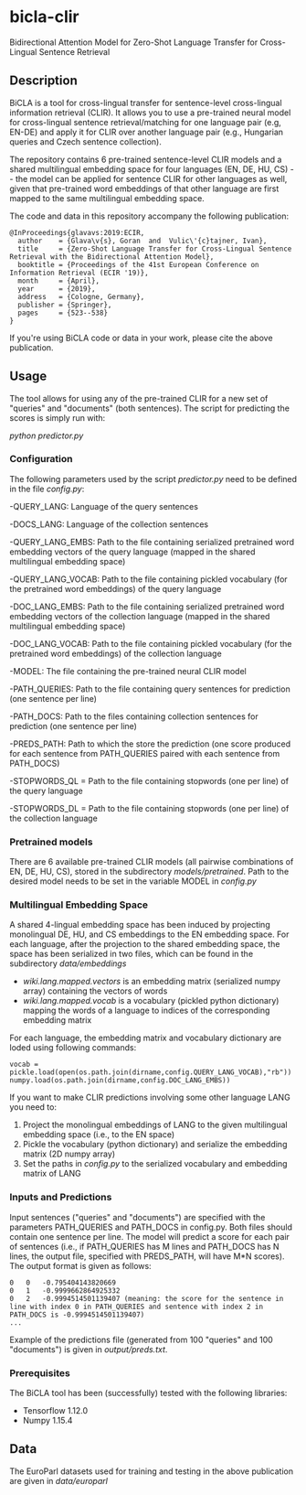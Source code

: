 # bicla-clir
Bidirectional Attention Model for Zero-Shot Language Transfer for Cross-Lingual Sentence Retrieval

## Description

BiCLA is a tool for cross-lingual transfer for sentence-level cross-lingual information retrieval (CLIR). It allows you to use a pre-trained neural model for cross-lingual sentence retrieval/matching for one language pair (e.g, EN-DE) and apply it for CLIR over another language pair (e.g., Hungarian queries and Czech sentence collection). 

The repository contains 6 pre-trained sentence-level CLIR models and a shared multilingual embedding space for four languages (EN, DE, HU, CS) -- the model can be applied for sentence CLIR for other languages as well, given that pre-trained word embeddings of that other language are first mapped to the same multilingual embedding space. 

The code and data in this repository accompany the following publication: 

```
@InProceedings{glavavs:2019:ECIR,
  author    = {Glava\v{s}, Goran  and  Vulic\'{c}tajner, Ivan},
  title     = {Zero-Shot Language Transfer for Cross-Lingual Sentence Retrieval with the Bidirectional Attention Model},
  booktitle = {Proceedings of the 41st European Conference on Information Retrieval (ECIR '19)},
  month     = {April},
  year      = {2019},
  address   = {Cologne, Germany},
  publisher = {Springer},
  pages     = {523--538}
}

```

If you're using BiCLA code or data in your work, please cite the above publication. 

## Usage 

The tool allows for using any of the pre-trained CLIR for a new set of "queries" and "documents" (both sentences). The script for predicting the scores is simply run with: 

*python predictor.py*

### Configuration

The following parameters used by the script *predictor.py* need to be defined in the file *config.py*:

-QUERY_LANG: Language of the query sentences

-DOCS_LANG: Language of the collection sentences

-QUERY_LANG_EMBS: Path to the file containing serialized pretrained word embedding vectors of the query language (mapped in the shared multilingual embedding space)

-QUERY_LANG_VOCAB: Path to the file containing pickled vocabulary (for the pretrained word embeddings) of the query language

-DOC_LANG_EMBS: Path to the file containing serialized pretrained word embedding vectors of the collection language (mapped in the shared multilingual embedding space)

-DOC_LANG_VOCAB: Path to the file containing pickled vocabulary (for the pretrained word embeddings) of the collection language

-MODEL: The file containing the pre-trained neural CLIR model

-PATH_QUERIES: Path to the file containing query sentences for prediction (one sentence per line)

-PATH_DOCS: Path to the files containing collection sentences for prediction (one sentence per line)

-PREDS_PATH: Path to which the store the prediction (one score produced for each sentence from PATH_QUERIES paired with each sentence from PATH_DOCS)

-STOPWORDS_QL = Path to the file containing stopwords (one per line) of the query language 

-STOPWORDS_DL = Path to the file containing stopwords (one per line) of the collection language 

### Pretrained models

There are 6 available pre-trained CLIR models (all pairwise combinations of EN, DE, HU, CS), stored in the subdirectory *models/pretrained*. Path to the desired model needs to be set in the variable MODEL in *config.py*

### Multilingual Embedding Space

A shared 4-lingual embedding space has been induced by projecting monolingual DE, HU, and CS embeddings to the EN embedding space. For each language, after the projection to the shared embedding space, the space has been serialized in two files, which can be found in the subdirectory *data/embeddings*

- *wiki.lang.mapped.vectors* is an embedding matrix (serialized numpy array) containing the vectors of words
- *wiki.lang.mapped.vocab* is a vocabulary (pickled python dictionary) mapping the words of a language to indices of the corresponding embedding matrix 

For each language, the embedding matrix and vocabulary dictionary are loded using following commands: 

```
vocab = pickle.load(open(os.path.join(dirname,config.QUERY_LANG_VOCAB),"rb"))
numpy.load(os.path.join(dirname,config.DOC_LANG_EMBS))

```

If you want to make CLIR predictions involving some other language LANG you need to: 

1. Project the monolingual embeddings of LANG to the given multilingual embedding space (i.e., to the EN space)
2. Pickle the vocabulary (python dictionary) and serialize the embedding matrix (2D numpy array)
3. Set the paths in *config.py* to the serialized vocabulary and embedding matrix of LANG 

### Inputs and Predictions

Input sentences ("queries" and "documents") are specified with the parameters PATH_QUERIES and PATH_DOCS in config.py. Both files should contain one sentence per line. The model will predict a score for each pair of sentences (i.e., if PATH_QUERIES has M lines and PATH_DOCS has N lines, the output file, specified with PREDS_PATH, will have M*N scores). The output format is given as follows: 

```
0	0	-0.795404143820669
0	1	-0.9999662864925332
0	2	-0.9994514501139407 (meaning: the score for the sentence in line with index 0 in PATH_QUERIES and sentence with index 2 in PATH_DOCS is -0.9994514501139407)
...

```

Example of the predictions file (generated from 100 "queries" and 100 "documents") is given in *output/preds.txt*. 

### Prerequisites

The BiCLA tool has been (successfully) tested with the following libraries: 

- Tensorflow 1.12.0
- Numpy 1.15.4

## Data

The EuroParl datasets used for training and testing in the above publication are given in *data/europarl*





